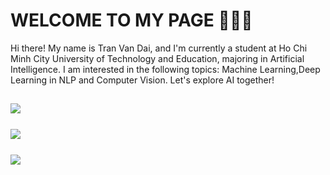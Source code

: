 # WELCOME TO MY PAGE 👋👋👋
Hi there! My name is Tran Van Dai, and I'm currently a student at Ho Chi Minh City University of Technology and Education, majoring in Artificial Intelligence.  I am interested in the following topics: Machine Learning,Deep Learning in NLP and Computer Vision. Let's explore AI together!


![](https://github-readme-stats.vercel.app/api?username=OnlyBiggg&theme=tokyonight&hide_border=false&include_all_commits=false&count_private=false)<br/><br/>
![](https://github-readme-streak-stats.herokuapp.com/?user=OnlyBiggg&theme=tokyonight&hide_border=false)<br/><br/>
![](https://github-readme-stats.vercel.app/api/top-langs/?username=OnlyBiggg&theme=tokyonight&hide_border=false&include_all_commits=false&count_private=false&layout=compact)
---
